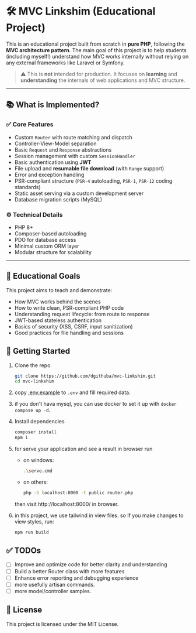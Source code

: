 # 🛠️ MVC Linkshim (Educational Project)

This is an educational project built from scratch in **pure PHP**, following the **MVC architecture pattern**. The main goal of this project is to help students (including myself!) understand how MVC works internally without relying on any external frameworks like Laravel or Symfony.

> ⚠️ This is **not** intended for production. It focuses on **learning** and **understanding** the internals of web applications and MVC structure.

---

## 📚 What is Implemented?

### ✅ Core Features

- Custom `Router` with route matching and dispatch
- Controller-View-Model separation
- Basic `Request` and `Response` abstractions
- Session management with custom `SessionHandler`
- Basic authentication using **JWT**
- File upload and **resumable file download** (with `Range` support)
- Error and exception handling
- PSR-compliant structure (`PSR-4` autoloading, `PSR-1`, `PSR-12` coding standards)
- Static asset serving via a custom development server
- Database migration scripts (MySQL)

### ⚙️ Technical Details

- PHP 8+
- Composer-based autoloading
- PDO for database access
- Minimal custom ORM layer
- Modular structure for scalability

---

## 🎯 Educational Goals

This project aims to teach and demonstrate:

- How MVC works behind the scenes
- How to write clean, PSR-compliant PHP code
- Understanding request lifecycle: from route to response
- JWT-based stateless authentication
- Basics of security (XSS, CSRF, input sanitization)
- Good practices for file handling and sessions

## 🏁 Getting Started

1. Clone the repo
   ```bash
   git clone https://github.com/dgithuba/mvc-linkshim.git
   cd mvc-linkshim
   ```
2. copy [.env.example](/.env.example) to `.env` and fill required data.
3. if you don't hava mysql, you can use docker to set it up with `docker compose up -d`.
4. Install dependencies
    ```bash
   composer install 
   npm i
   ```
5. for serve your application and see a result in browser run 
   - on windows:
       ```bash
       .\serve.cmd
       ```
   - on others:
       ```bash
       php -S localhost:8000 -t public router.php
       ```
   then visit http://localhost:8000/ in browser.

6. in this project, we use tailwind in view files. so If you make changes to view styles, run:
    ```bash
   npm run build 
   ```

## ✅ TODOs
- [ ] Improve and optimize code for better clarity and understanding
- [ ] Build a better Router class with more features
- [ ] Enhance error reporting and debugging experience
- [ ] more usefully artisan commands.
- [ ] more model/controller samples.

## 📄 License
This project is licensed under the MIT License.
